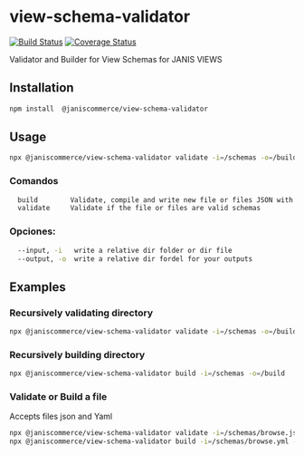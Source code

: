 # view-schema-validator

[![Build Status](https://travis-ci.org/janis-commerce/view-schema-validator.svg?branch=master)](https://travis-ci.org/janis-commerce/view-schema-validator)
[![Coverage Status](https://coveralls.io/repos/github/janis-commerce/view-schema-validator/badge.svg?branch=master)](https://coveralls.io/github/janis-commerce/view-schema-validator?branch=master)

Validator and Builder for View Schemas for JANIS VIEWS

## Installation
```sh
npm install  @janiscommerce/view-schema-validator
```

## Usage
```sh
npx @janiscommerce/view-schema-validator validate -i=/schemas -o=/build
```
### Comandos
```sh
  build        Validate, compile and write new file or files JSON with valid schemas and defaults include.
  validate     Validate if the file or files are valid schemas
```
### Opciones:
```sh
  --input, -i   write a relative dir folder or dir file
  --output, -o  write a relative dir fordel for your outputs
```

## Examples

### Recursively validating directory
```sh
npx @janiscommerce/view-schema-validator validate -i=/schemas -o=/build
```

### Recursively building directory

```sh
npx @janiscommerce/view-schema-validator build -i=/schemas -o=/build
```

### Validate or Build a file
Accepts files json and Yaml

```sh
npx @janiscommerce/view-schema-validator validate -i=/schemas/browse.json -o=/build
npx @janiscommerce/view-schema-validator build -i=/schemas/browse.yml -o=/build
```